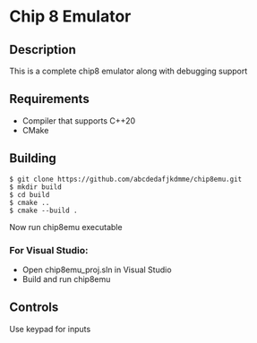 # Chip 8 Emulator

## Description
This is a complete chip8 emulator along with debugging support

## Requirements
- Compiler that supports C++20
- CMake

## Building

```shell
$ git clone https://github.com/abcdedafjkdmme/chip8emu.git
$ mkdir build
$ cd build
$ cmake ..
$ cmake --build .
```
Now run chip8emu executable

### For Visual Studio:
- Open chip8emu_proj.sln in Visual Studio
- Build and run chip8emu


## Controls
Use keypad for inputs
